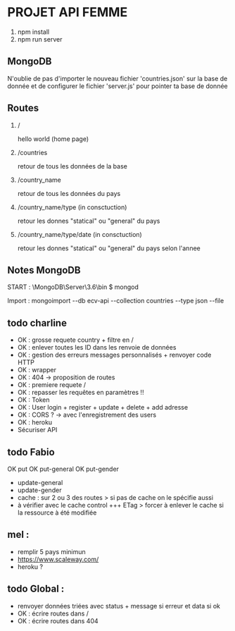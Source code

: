 # PROJET API FEMME

1. npm install
2. npm run server

## MongoDB
N'oublie de pas d'importer le nouveau fichier 'countries.json' sur la base de donnée et de configurer le fichier 'server.js' pour pointer ta base de donnée

## Routes  
1. /

    hello world (home page)

2. /countries
    
    retour de tous les données de la base
    

3. /country_name
    
    retour de tous les données du pays
    

4. /country_name/type (in consctuction)
   
   retour les donnes "statical" ou "general" du pays
   

5. /country_name/type/date (in consctuction)
    
    retour les donnes "statical" ou "general" du pays selon l'annee 
    



## Notes MongoDB

START :
\MongoDB\Server\3.6\bin
$ mongod

Import :
mongoimport --db ecv-api --collection countries --type json --file <JSON FILE>



## todo charline 
- OK    : grosse requete country + filtre en / 
- OK    : enlever toutes les ID dans les renvoie de données
- OK    : gestion des erreurs messages personnalisés + renvoyer code HTTP
- OK    : wrapper
- OK    : 404 -> proposition de routes
- OK    : premiere requete / 
- OK    : repasser les requêtes en paramètres !!
- OK    : Token
- OK    : User login + register + update + delete + add adresse
- OK    : CORS ? -> avec l'enregistrement des users
- OK    : heroku 
- Sécuriser API


## todo Fabio 
OK put
OK put-general
OK put-gender
- update-general  
- update-gender  
- cache : sur 2 ou 3 des routes > si pas de cache on le spécifie aussi
- à vérifier avec le cache control
+++ ETag > forcer à enlever le cache si la ressource à été modifiée


## mel : 
- remplir 5 pays minimun
- https://www.scaleway.com/
- heroku ?


## todo Global : 
- renvoyer données triées avec status + message si erreur et data si ok 
- OK    : écrire routes dans /
- OK    : écrire routes dans 404
